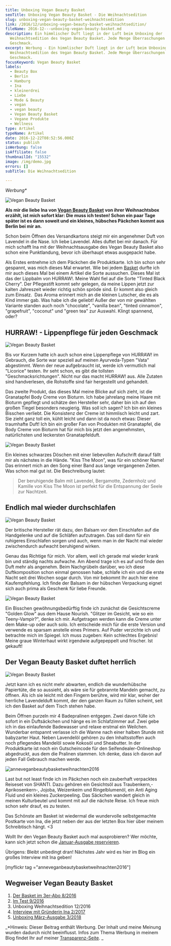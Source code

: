 ```yaml
---
title: Unboxing Vegan Beauty Basket
seoTitle: Unboxing Vegan Beauty Basket - Die Weihnachtsedition
slug: unboxing-vegan-beauty-basket-weihnachtsedition
link: /2016/12/unboxing-vegan-beauty-basket-weihnachtsedition/
fileName: 2016-12---unboxing-vegan-beauty-basket.md
description: Ein himmlischer Duft liegt in der Luft beim Unboxing der
  Weihnachtsedition des Vegan Beauty Basket. Jede Menge Überraschungen für jeden
  Geschmack.
excerpt: Werbung - Ein himmlischer Duft liegt in der Luft beim Unboxing der
  Weihnachtsedition des Vegan Beauty Basket. Jede Menge Überraschungen für jeden
  Geschmack.
focusKeyword: Vegan Beauty Basket
labels:
  - Beauty Box
  - Berlin
  - Hamburg
  - Ina
  - kleinerdrei
  - Liebe
  - Mode & Beauty
  - vegan
  - vegan beauty
  - Vegan Beauty Basket
  - Vegane Produkte
  - Wellness
type: Artikel
typeName: Artikel
date: 2016-12-22T08:52:56.000Z
status: publish
isWerbung: false
isAffiliate: false
thumbnailId: "15532"
image: /img/demo.jpg
errors: []
subTitle: Die Weihnachtsedition
  
---
```


_Werbung\*_

![Vegan Beauty Basket](http://cardamonchai.com/wp-content/uploads/2016/12/31409457770_7b64f61164_z-640x427.jpg)

**Als mir die liebe Ina von
[Vegan Beauty Basket](/2016/09/vegan-beauty-basket-im-test/) von ihrer
Weihnachtsbox erzählt, ist mich sofort klar: Die muss ich testen! Schon ein paar
Tage später ist es dann soweit und ein kleines, hübsches Päckchen kommt aus
Berlin bei mir an.**

Schon beim Öffnen des Versandkartons steigt mir ein angenehmer Duft von Lavendel
in die Nase. Ich liebe Lavendel. Alles duftet bei mir danach. Für mich schafft
Ina mit der Weihnachtsausgabe des Vegan Beauty Basket also schon eine
Punktlandung, bevor ich überhaupt etwas ausgepackt habe.

Als Erstes entnehme ich dem Päckchen die Produktkarte. Ich bin schon sehr
gespannt, was mich dieses Mal erwartet. Wie bei jedem
[Basket](/2016/09/vegan-beauty-basket-im-test/) durfte ich mir auch dieses Mal
bei einem Artikel die Sorte aussuchen. Dieses Mal ist das der Lippbalm von
HURRAW!. Meine Wahl fiel auf die Sorte "Tinted Black Cherry". Der Pflegestift
kommt sehr gelegen, da meine Lippen jetzt zur kalten Jahreszeit wieder richtig
schön spröde sind. Er kommt also gleich zum Einsatz.  Das Aroma erinnert mich an
die kleinen Lutscher, die es als Kind immer gab. Was habe ich die geliebt! Außer
der von mir gewählten Variante standen auch noch "chocolate", "vanilla bean",
"tinted cinnamon", "grapefruit", "coconut" und "green tea" zur Auswahl. Klingt
spannend, oder?

## HURRAW! - Lippenpflege für jeden Geschmack

![Vegan Beauty Basket](http://cardamonchai.com/wp-content/uploads/2016/12/31666002111_b6757f04a9_z.jpg)

Bis vor Kurzem hatte ich auch schon eine Lippenpflege von HURRAW! im Gebrauch,
die Sorte war speziell auf meinen Ayurveda-Typen "Vata" abgestimmt. Wenn der
neue aufgebraucht ist, werde ich vermutlich mal "Licorice" testen. Ihr seht
schon, es gibt die tollsten "Geschmacksrichtungen". Nicht nur das macht HURRAW!
aus. Alle Zutaten sind handverlesen, die Rohstoffe sind fair hergestellt und
gehandelt.

Das zweite Produkt, das dieses Mal meine Blicke auf sich zieht, ist die
Granatapfel Body Creme von Bioturm. Ich habe jahrelang meine Haare mit Bioturm
gepflegt und schätze den Hersteller sehr, daher bin ich auf den großen Tiegel
besonders neugierig. Was soll ich sagen? Ich bin ein kleines Bisschen verliebt.
Die Konsistenz der Creme ist himmlisch leicht und zart. Sie zieht ganz toll ein,
kühlt leicht und dann ist da noch etwas: Dieser traumhafte Duft! Ich bin ein
großer Fan von Produkten mit Granatapfel, die Body Creme von Bioturm hat für
mich bis jetzt den angenehmsten, natürlichsten und leckersten Granatapfelduft.

![Vegan Beauty Basket](http://cardamonchai.com/wp-content/uploads/2016/12/31665664111_770944f76e_z-640x427.jpg)

Ein kleines schwarzes Döschen mit einer liebevollen Aufschrift darauf fällt mir
als nächstes in die Hände. "Kiss The Moon", was für ein schöner Name! Das
erinnert mich an den Song einer Band aus lange vergangenen Zeiten. Was schon mal
gut ist. Die Beschreibung lautet:

> Der beruhigende Balm mit Lavendel, Bergamotte, Zedernholz und Kamille von Kiss
> The Moon ist perfekt für die Entspannung der Seele zur Nachtzeit.

## Endlich mal wieder durchschlafen

![Vegan Beauty Basket](http://cardamonchai.com/wp-content/uploads/2016/12/31782068175_a23f47df9e_z-640x427.jpg)

Der britische Hersteller rät dazu, den Balsam vor dem Einschlafen auf die
Handgelenke und auf die Schläfen aufzutragen. Das soll dann für ein ruhigeres
Einschlafen sorgen und auch, wenn man in der Nacht mal wieder zwischendurch
aufwacht beruhigend wirken.

Genau das Richtige für mich. Vor allem, weil ich gerade mal wieder krank bin und
ständig nachts aufwache. Am Abend trage ich es auf und finde den Duft mehr als
angenehm. Beim Nachgrübeln darüber, wo ich diese Duftkomposition schon einmal
genossen habe, schlafe ich ein und die erste Nacht seit drei Wochen sogar durch.
Von mir bekommt Ihr auch hier eine Kaufempfehlung. Ich finde der Balsam in der
hübschen Verpackung eignet sich auch prima als Geschenk für liebe Freunde.

![Vegan Beauty Basket](http://cardamonchai.com/wp-content/uploads/2016/12/31782069325_1d70a60e38_z-640x427.jpg)

Ein Bisschen gewöhnungsbedürftig finde ich zunächst die Gesichtscreme "Golden
Glow" aus dem Hause Nourish. "Glitzer im Gesicht, wie so ein Teeny-Vampir?",
denke ich mir. Aufgetragen werden kann die Creme unter dem Make-up oder auch
solo. Ich entscheide mich für die erste Version und verwende es sparsam anstelle
eines Primers. Auf Puder verzichte ich und betrachte mich im Spiegel. Ich muss
zugeben: Kein schlechtes Ergebnis! Meine graue Winterhaut wirkt irgendwie
aufgepeppelt und frischer. Ist gekauft!

## Der Vegan Beauty Basket duftet herrlich

![Vegan Beauty Basket](http://cardamonchai.com/wp-content/uploads/2016/12/31665662051_f5924a25b3_z-640x427.jpg)

Jetzt kann ich es nicht mehr abwarten, endlich die wunderhübsche Papiertüte, die
so aussieht, als wäre sie für gebrannte Mandeln gemacht, zu öffnen. Als ich sie
leicht mit den Fingern berühre, wird mir klar, woher der herrliche Lavendelduft
kommt, der den ganzen Raum zu füllen scheint, seit ich den Basket auf dem Tisch
stehen habe.

Beim Öffnen purzeln mir 4 Badepralinen entgegen. Zwei davon fülle ich sofort in
ein Duftsäckchen und hänge es im Schlafzimmer auf. Zwei gebe ich in das
einlaufende Badewasser und relaxe erstmal ein Weilchen. Wunderbar entspannt
verlasse ich die Wanne nach einer halben Stunde mit babyzarter Haut. Neben
Lavendelöl gehören zu den Inhaltsstoffen auch noch pflegendes Mandelöl sowie
Kokosöl und Sheabutter. In der Produktkarte ist noch ein Gutscheincode für den
Seifendealer-Onlineshop abgedruckt, aus dem die Pralinen stammen. Ich denke,
dass ich davon auf jeden Fall Gebrauch machen werde.

![anneveganbeautybasketweihnachten2016](http://cardamonchai.com/wp-content/uploads/2016/12/31744882786_98fce00583_z-640x427.jpg)

Last but not least finde ich im Päckchen noch ein zauberhaft verpacktes Reiseset
von SHANTI. Dazu gehören ein Gesichtsöl aus Traubenkern,- Aprikosenkern-,
Jojoba, Weizenkeim und Ringelblumenöl, ein Anti Aging Fluid und ein kleines
Zuckerpeeling. Das Säckchen wandert gleich in meinen Kulturbeutel und kommt mit
auf die nächste Reise. Ich freue mich schon sehr drauf, es zu testen.

Das Schönste am Basket ist wiedermal die wundervolle selbstgemachte Postkarte
von Ina, die jetzt neben der aus der letzten Box hier über meinem Schreibtisch
hängt. &lt;3

Wollt Ihr den Vegan Beauty Basket auch mal ausprobieren? Wer möchte, kann sich
jetzt schon die
[Januar-Ausgabe reservieren](https://www.veganbeautybasket.com/index.php/de/vegan-beauty-basket-einzeln-ausprobieren).

Übrigens: Bleibt unbedingt dran! Nächstes Jahr wird es hier im Blog ein großes
Interview mit Ina geben!

[myflickr tag ="anneveganbeautybasketweihnachten2016"]

## Wegweiser Vegan Beauty Basket

1.  [Der Basket im 3er-Abo 8/2016](/2016/08/vegan-beauty-basket-gratis-aktion/)
1.  [Im Test 9/2016](/2016/09/vegan-beauty-basket-im-test/)
1.  Unboxing Weihnachtsedition 12/2016
1.  [Interview mit Gründerin Ina 2/2017](/2017/02/vegan-beauty-basket-interview/)
1.  [Unboxing März-Ausgabe 3/2018](/2018/03/unboxing-vegan-beauty-basket-maerz/)

_\*Hinweis: Dieser Beitrag enthält Werbung. Der Inhalt und meine Meinung wurden
dadurch nicht beeinflusst. Infos zum Thema Werbung in meinem Blog findet Ihr auf
meiner [Transparenz-Seite](/werbung/). _

  
